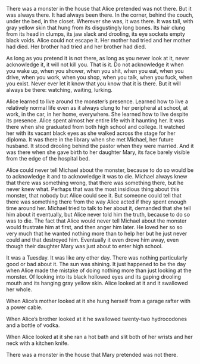There was a monster in the house that Alice pretended was not there. But it was always there. It had always been there. In the corner, behind the couch, under the bed, in the closet. Wherever she was, it was there. It was tall, with gray yellow skin that hung from its disgustingly long bones. Its hair clung from its head in clumps, its jaw slack and drooling, its eye sockets empty black voids. Alice could not escape it. Her mother had tried and her mother had died. Her brother had tried and her brother had died.

As long as you pretend it is not there, as long as you never look at it, never acknowledge it, it will not kill you. That is it. Do not acknowledge it when you wake up, when you shower, when you shit, when you eat, when you drive, when you work, when you shop, when you talk, when you fuck, when you exist. Never ever let it know that you know that it is there. But it will always be there: watching, waiting, lurking.

Alice learned to live around the monster’s presence. Learned how to live a relatively normal life even as it always clung to her peripheral at school, at work, in the car, in her home, everywhere. She learned how to live despite its presence. Alice spent almost her entire life with it haunting her. It was there when she graduated from both high school and college. It watched her with its vacant black eyes as she walked across the stage for her diploma. It was there in the library when she met Michael, her future husband. It stood drooling behind the pastor when they were married. And it was there when she gave birth to her daughter Mary, its face barely visible from the edge of the hospital bed.

Alice could never tell Michael about the monster, because to do so would be to acknowledge it and to acknowledge it was to die. Michael always knew that there was something wrong, that there was something there, but he never knew what. Perhaps that was the most insidious thing about this monster, that nobody but Alice could see it. But someone could tell that there was something there from the way Alice acted if they spent enough time around her. Michael tried to talk to her about it, demanded that she tell him about it eventually, but Alice never told him the truth, because to do so was to die. The fact that Alice would never tell Michael about the monster would frustrate him at first, and then anger him later. He loved her so so very much that he wanted nothing more than to help her but he just never could and that destroyed him. Eventually it even drove him away, even though their daughter Mary was just about to enter high school.

It was a Tuesday. It was like any other day. There was nothing particularly good or bad about it. The sun was shining. It just happened to be the day when Alice made the mistake of doing nothing more than just looking at the monster. Of looking into its black hollowed eyes and its gaping drooling mouth and its hanging gray yellow skin. Alice looked at it and it swallowed her whole.

When Alice’s mother looked at it she hung herself from a garage rafter with a power cable.

When Alice’s brother looked at it he swallowed twenty-two hydrocodones and a bottle of vodka.

When Alice looked at it she ran a hot bath and slit both of her wrists and her neck with a kitchen knife.

There was a monster in the house that Mary pretended was not there.